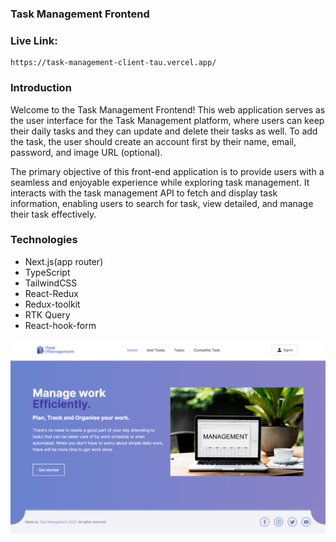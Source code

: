 ### Task Management Frontend

### Live Link:

```
https://task-management-client-tau.vercel.app/
```

### Introduction

Welcome to the Task Management Frontend! This web application serves as the user
interface for the Task Management platform, where users can keep their daily tasks and they can update and delete their tasks as well. To add the task, the user should create an account first by their name, email, password, and image URL (optional).

The primary objective of this front-end application is to provide users with a
seamless and enjoyable experience while exploring task management. It interacts with the task management API to fetch and display task information, enabling users to search for task, view detailed, and manage their task effectively.

### Technologies

- Next.js(app router)
- TypeScript
- TailwindCSS
- React-Redux
- Redux-toolkit
- RTK Query
- React-hook-form

![Alt text](image.png)
